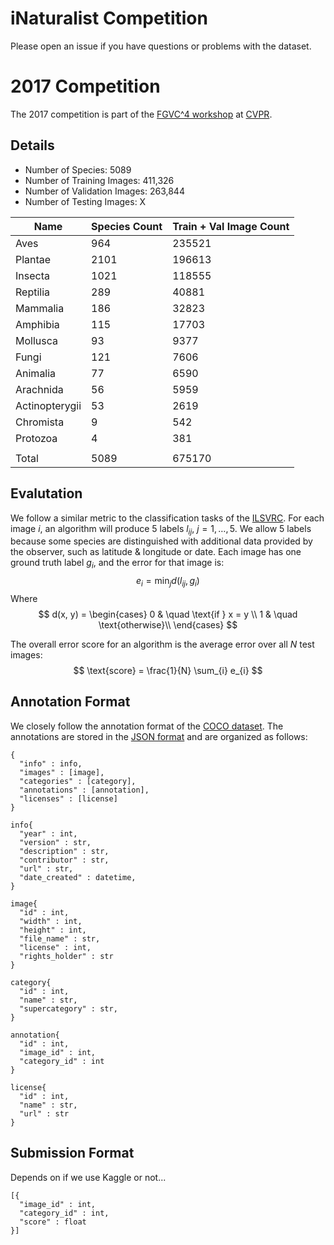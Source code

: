 # iNaturalist Competition 
Please open an issue if you have questions or problems with the dataset.

# 2017 Competition
The 2017 competition is part of the [FGVC^4 workshop](fgvc.org) at [CVPR](http://cvpr2017.thecvf.com/). 

## Details

* Number of Species: 5089
* Number of Training Images: 411,326 
* Number of Validation Images: 263,844
* Number of Testing Images: X


| Name | Species Count | Train + Val Image Count |
|------|---------------|-------------|
| Aves | 964 | 235521 | 
| Plantae | 2101 | 196613 |
| Insecta | 1021 | 118555 |
| Reptilia | 289 | 40881 |
| Mammalia | 186 | 32823 |
| Amphibia | 115 | 17703 |
| Mollusca | 93 | 9377 |
| Fungi | 121 | 7606 |
| Animalia | 77 | 6590 |
| Arachnida | 56 | 5959 |
| Actinopterygii | 53 | 2619 |
| Chromista | 9 | 542 |
| Protozoa | 4 | 381 |
| | | |
|Total| 5089 | 675170 |

## Evalutation
We follow a similar metric to the classification tasks of the [ILSVRC](http://image-net.org/challenges/LSVRC/2016/index#scene). For each image $i$, an algorithm will produce 5 labels $l_{ij}$, $j=1,\ldots,5$. We allow 5 labels because some species are distinguished with additional data provided by the observer, such as latitude & longitude or date. Each image has one ground truth label $g_i$, and the error for that image is:
$$
e_i = \min_{j}d(l_{ij}, g_i)
$$
Where
$$
d(x, y) = 
\begin{cases}
    0       & \quad \text{if } x = y \\
    1  & \quad \text{otherwise}\\
\end{cases}
$$

The overall error score for an algorithm is the average error over all $N$ test images:
$$
\text{score} = \frac{1}{N} \sum_{i} e_{i}
$$

## Annotation Format
We closely follow the annotation format of the [COCO dataset](http://mscoco.org/dataset/#download). The annotations are stored in the [JSON format](http://www.json.org/) and are organized as follows:
```
{
  "info" : info,
  "images" : [image],
  "categories" : [category],
  "annotations" : [annotation],
  "licenses" : [license]
}  

info{
  "year" : int,
  "version" : str,
  "description" : str,
  "contributor" : str,
  "url" : str,
  "date_created" : datetime,
}

image{
  "id" : int,
  "width" : int,
  "height" : int,
  "file_name" : str,
  "license" : int,
  "rights_holder" : str
}

category{
  "id" : int,
  "name" : str,
  "supercategory" : str,
}

annotation{
  "id" : int,
  "image_id" : int,
  "category_id" : int
}

license{
  "id" : int,
  "name" : str,
  "url" : str
}
```

## Submission Format
Depends on if we use Kaggle or not...
```
[{
  "image_id" : int,
  "category_id" : int,
  "score" : float
}]
```
